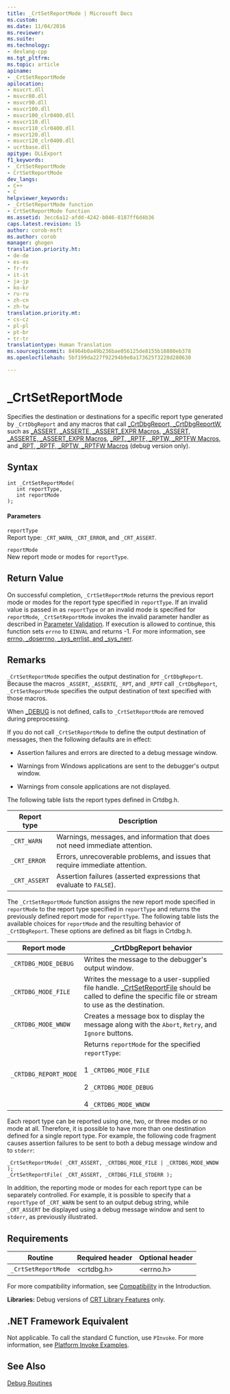 ```yaml
---
title: _CrtSetReportMode | Microsoft Docs
ms.custom: 
ms.date: 11/04/2016
ms.reviewer: 
ms.suite: 
ms.technology:
- devlang-cpp
ms.tgt_pltfrm: 
ms.topic: article
apiname:
- _CrtSetReportMode
apilocation:
- msvcrt.dll
- msvcr80.dll
- msvcr90.dll
- msvcr100.dll
- msvcr100_clr0400.dll
- msvcr110.dll
- msvcr110_clr0400.dll
- msvcr120.dll
- msvcr120_clr0400.dll
- ucrtbase.dll
apitype: DLLExport
f1_keywords:
- _CrtSetReportMode
- CrtSetReportMode
dev_langs:
- C++
- C
helpviewer_keywords:
- _CrtSetReportMode function
- CrtSetReportMode function
ms.assetid: 3ecc6a12-afdd-4242-b046-8187ff6d4b36
caps.latest.revision: 15
author: corob-msft
ms.author: corob
manager: ghogen
translation.priority.ht:
- de-de
- es-es
- fr-fr
- it-it
- ja-jp
- ko-kr
- ru-ru
- zh-cn
- zh-tw
translation.priority.mt:
- cs-cz
- pl-pl
- pt-br
- tr-tr
translationtype: Human Translation
ms.sourcegitcommit: 84964b0a49b236bae056125de8155b18880eb378
ms.openlocfilehash: 5bf199da227f92294b9e0a173625f3220d280630

---
```

# _CrtSetReportMode
Specifies the destination or destinations for a specific report type generated by `_CrtDbgReport` and any macros that call [_CrtDbgReport, _CrtDbgReportW](../../c-runtime-library/reference/crtdbgreport-crtdbgreportw.md), such as [_ASSERT, _ASSERTE, _ASSERT_EXPR Macros](../../c-runtime-library/reference/assert-asserte-assert-expr-macros.md), [_ASSERT, _ASSERTE, _ASSERT_EXPR Macros](../../c-runtime-library/reference/assert-asserte-assert-expr-macros.md), [_RPT, _RPTF, _RPTW, _RPTFW Macros](../../c-runtime-library/reference/rpt-rptf-rptw-rptfw-macros.md), and [_RPT, _RPTF, _RPTW, _RPTFW Macros](../../c-runtime-library/reference/rpt-rptf-rptw-rptfw-macros.md) (debug version only).  
  
## Syntax  
  
```  
int _CrtSetReportMode(   
   int reportType,  
   int reportMode   
);  
```  
  
#### Parameters  
 `reportType`  
 Report type: `_CRT_WARN`, `_CRT_ERROR`, and `_CRT_ASSERT`.  
  
 `reportMode`  
 New report mode or modes for `reportType`.  
  
## Return Value  
 On successful completion, `_CrtSetReportMode` returns the previous report mode or modes for the report type specified in `reportType`. If an invalid value is passed in as `reportType` or an invalid mode is specified for `reportMode`, `_CrtSetReportMode` invokes the invalid parameter handler as described in [Parameter Validation](../../c-runtime-library/parameter-validation.md). If execution is allowed to continue, this function sets `errno` to `EINVAL` and returns -1. For more information, see [errno, _doserrno, _sys_errlist, and _sys_nerr](../../c-runtime-library/errno-doserrno-sys-errlist-and-sys-nerr.md).  
  
## Remarks  
 `_CrtSetReportMode` specifies the output destination for `_CrtDbgReport`. Because the macros `_ASSERT`, `_ASSERTE`, `_RPT`, and `_RPTF` call `_CrtDbgReport`, `_CrtSetReportMode` specifies the output destination of text specified with those macros.  
  
 When [_DEBUG](../../c-runtime-library/debug.md) is not defined, calls to `_CrtSetReportMode` are removed during preprocessing.  
  
 If you do not call `_CrtSetReportMode` to define the output destination of messages, then the following defaults are in effect:  
  
-   Assertion failures and errors are directed to a debug message window.  
  
-   Warnings from Windows applications are sent to the debugger's output window.  
  
-   Warnings from console applications are not displayed.  
  
 The following table lists the report types defined in Crtdbg.h.  
  
|Report type|Description|  
|-----------------|-----------------|  
|`_CRT_WARN`|Warnings, messages, and information that does not need immediate attention.|  
|`_CRT_ERROR`|Errors, unrecoverable problems, and issues that require immediate attention.|  
|`_CRT_ASSERT`|Assertion failures (asserted expressions that evaluate to `FALSE`).|  
  
 The `_CrtSetReportMode` function assigns the new report mode specified in `reportMode` to the report type specified in `reportType` and returns the previously defined report mode for `reportType`. The following table lists the available choices for `reportMode` and the resulting behavior of `_CrtDbgReport`. These options are defined as bit flags in Crtdbg.h.  
  
|Report mode|_CrtDbgReport behavior|  
|-----------------|-----------------------------|  
|`_CRTDBG_MODE_DEBUG`|Writes the message to the debugger's output window.|  
|`_CRTDBG_MODE_FILE`|Writes the message to a user-supplied file handle. [_CrtSetReportFile](../../c-runtime-library/reference/crtsetreportfile.md) should be called to define the specific file or stream to use as the destination.|  
|`_CRTDBG_MODE_WNDW`|Creates a message box to display the message along with the `Abort`, `Retry`, and `Ignore` buttons.|  
|`_CRTDBG_REPORT_MODE`|Returns `reportMode` for the specified `reportType`:<br /><br /> 1   `_CRTDBG_MODE_FILE`<br /><br /> 2   `_CRTDBG_MODE_DEBUG`<br /><br /> 4   `_CRTDBG_MODE_WNDW`|  
  
 Each report type can be reported using one, two, or three modes or no mode at all. Therefore, it is possible to have more than one destination defined for a single report type. For example, the following code fragment causes assertion failures to be sent to both a debug message window and to `stderr`:  
  
```  
_CrtSetReportMode( _CRT_ASSERT, _CRTDBG_MODE_FILE | _CRTDBG_MODE_WNDW );  
_CrtSetReportFile( _CRT_ASSERT, _CRTDBG_FILE_STDERR );  
```  
  
 In addition, the reporting mode or modes for each report type can be separately controlled. For example, it is possible to specify that a `reportType` of `_CRT_WARN` be sent to an output debug string, while `_CRT_ASSERT` be displayed using a debug message window and sent to `stderr`, as previously illustrated.  
  
## Requirements  
  
|Routine|Required header|Optional header|  
|-------------|---------------------|---------------------|  
|`_CrtSetReportMode`|\<crtdbg.h>|\<errno.h>|  
  
 For more compatibility information, see [Compatibility](../../c-runtime-library/compatibility.md) in the Introduction.  
  
 **Libraries:** Debug versions of [CRT Library Features](../../c-runtime-library/crt-library-features.md) only.  
  
## .NET Framework Equivalent  
 Not applicable. To call the standard C function, use `PInvoke`. For more information, see [Platform Invoke Examples](http://msdn.microsoft.com/Library/15926806-f0b7-487e-93a6-4e9367ec689f).  
  
## See Also  
 [Debug Routines](../../c-runtime-library/debug-routines.md)


<!--HONumber=Jan17_HO1-->


